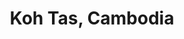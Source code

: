---
title: Koh Tas, Cambodia 
category: blog
lat: 10.60437
lng: 103.43062
image: https://s3-us-west-2.amazonaws.com/travels2013/2014-01-23 19:45:18 PST.jpg
observation: 20140123194518PST
---